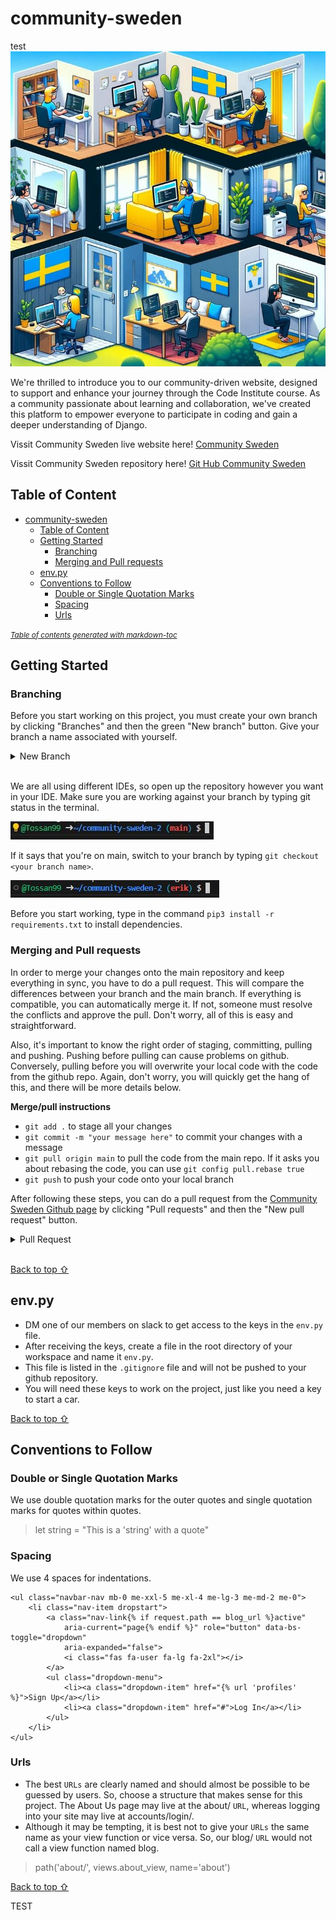 # community-sweden
test
![Community Sweden](documentation_media/community_sweden.jpg)

We're thrilled to introduce you to our community-driven website, designed to support and enhance your journey through the Code Institute course. As a community passionate about learning and collaboration, we've created this platform to empower everyone to participate in coding and gain a deeper understanding of Django.

Vissit Community Sweden live website here! [Community Sweden ](https://community-sweden-cd321455620f.herokuapp.com/)

Vissit Community Sweden repository here! [Git Hub Community Sweden ](https://github.com/Tossan99/community-sweden)

## Table of Content

- [community-sweden](#community-sweden)
  * [Table of Content](#table-of-content)
  * [Getting Started](#getting-started)
    + [Branching](#branching)
    + [Merging and Pull requests](#merging-and-pull-requests)
  * [env.py](#envpy)
  * [Conventions to Follow](#conventions-to-follow)
    + [Double or Single Quotation Marks](#double-or-single-quotation-marks)
    + [Spacing](#spacing)
    + [Urls](#urls)

<small><i><a href='http://ecotrust-canada.github.io/markdown-toc/'>Table of contents generated with markdown-toc</a></i></small>


## Getting Started

### Branching

Before you start working on this project, you must create your own branch by clicking "Branches" and then the green "New branch" button. Give your branch a name associated with yourself.
<details><summary>New Branch</summary>
<img src="documentation_media/branch.JPG">
<img src="documentation_media/branch_name.JPG">
</details>
<br>

We are all using different IDEs, so open up the repository however you want in your IDE. Make sure you are working against your branch by typing git status in the terminal.

<img src="documentation_media/main.JPG">

If it says that you're on main, switch to your branch by typing `git checkout <your branch name>`.

<img src="documentation_media/user_branch.JPG">

Before you start working, type in the command `pip3 install -r requirements.txt` to install dependencies.

### Merging and Pull requests

In order to merge your changes onto the main repository and keep everything in sync, you have to do a pull request. This will compare the differences between your branch and the main branch. If everything is compatible, you can automatically merge it. If not, someone must resolve the conflicts and approve the pull. Don't worry, all of this is easy and straightforward.

Also, it's important to know the right order of staging, committing, pulling and pushing. Pushing before pulling can cause problems on github. Conversely, pulling before you will overwrite your local code with the code from the github repo.
Again, don't worry, you will quickly get the hang of this, and there will be more details below.

**Merge/pull instructions**

- ```git add .``` to stage all your changes
- ```git commit -m "your message here"``` to commit your changes with a message
- ```git pull origin main``` to pull the code from the main repo. If it asks you about rebasing the code, you can use ```git config pull.rebase true```
- ```git push``` to push your code onto your local branch

After following these steps, you can do a pull request from the [Community Sweden Github page](https://github.com/Tossan99/community-sweden) by clicking "Pull requests" and then the "New pull request" button.

<details><summary>Pull Request</summary>
<img src="documentation_media/pull.JPG">

Choose your branch to pull from to main.

<img src="documentation_media/branch_pull.JPG">

Review your changes first and then click "Create pull request".

<img src="documentation_media/review_pull.JPG">

Sometimes GitHub suggests a pull request after you push code to your branch. In that case, you can just click the "Compare & pull request" button.

<img src="documentation_media/auto_pull.JPG">
</details>
<br>

[Back to top ⇧](#table-of-contents)

## env.py
- DM one of our members on slack to get access to the keys in the `env.py` file.
- After receiving the keys, create a file in the root directory of your workspace and name it `env.py`.
- This file is listed in the `.gitignore` file and will not be pushed to your github repository.
- You will need these keys to work on the project, just like you need a key to start a car.

[Back to top ⇧](#table-of-contents)

## Conventions to Follow

### Double or Single Quotation Marks
We use double quotation marks for the outer quotes and single quotation marks for quotes within quotes.
> let string = "This is a 'string' with a quote"

### Spacing
We use 4 spaces for indentations.
> 
    <ul class="navbar-nav mb-0 me-xxl-5 me-xl-4 me-lg-3 me-md-2 me-0">
        <li class="nav-item dropstart">
            <a class="nav-link{% if request.path == blog_url %}active" 
                aria-current="page{% endif %}" role="button" data-bs-toggle="dropdown" 
                aria-expanded="false">
                <i class="fas fa-user fa-lg fa-2xl"></i>
            </a>
            <ul class="dropdown-menu">
                <li><a class="dropdown-item" href="{% url 'profiles' %}">Sign Up</a></li>
                <li><a class="dropdown-item" href="#">Log In</a></li>
            </ul>
        </li>
    </ul>


### Urls
- The best `URLs` are clearly named and should almost be possible to be guessed by users. So, choose a structure that makes sense for this project. The About Us page may live at the about/ `URL`, whereas logging into your site may live at accounts/login/.
- Although it may be tempting, it is best not to give your `URLs` the same name as your view function or vice versa. So, our blog/ `URL` would not call a view function named blog.
> path('about/', views.about_view, name='about')

[Back to top ⇧](#table-of-contents)

TEST
